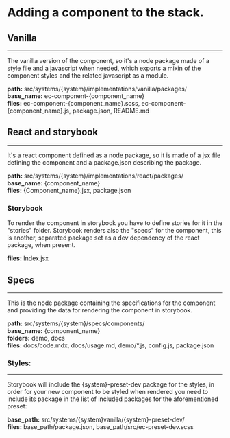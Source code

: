 # Adding a component to the stack.

## Vanilla

---

The vanilla version of the component, so it's a node package made of a style file and a javascript when needed, which exports a mixin of the component styles and the related javascript as a module.

**path:** src/systems/{system}/implementations/vanilla/packages/  
**base_name:** ec-component-{component_name}  
**files:** ec-component-{component_name}.scss, ec-component-{component_name}.js, package.json, README.md

## React and storybook

---

It's a react component defined as a node package, so it is made of a jsx file defining the component and a package.json describing the package.

**path:** src/systems/{system}/implementations/react/packages/  
**base_name:** {component_name}  
**files:** {Component_name}.jsx, package.json

### Storybook

To render the component in storybook you have to define stories for it in the "stories" folder.
Storybook renders also the "specs" for the component, this is another, separated package set as a dev dependency of the react package, when present.

**files:** Index.jsx

## Specs

---

This is the node package containing the specifications for the component and providing the data for rendering the component in storybook.

**path:** src/systems/{system}/specs/components/  
**base_name:** {component_name}  
**folders:** demo, docs  
**files:** docs/code.mdx, docs/usage.md, demo/\*.js, config.js, package.json

### Styles:

---

Storybook will include the {system}-preset-dev package for the styles, in order for your new component to be styled when rendered you need to include its package in the list of included packages for the aforementioned preset:

**base_path:** src/systems/{system}vanilla/{system}-preset-dev/  
**files:** base_path/package.json, base_path/src/ec-preset-dev.scss
